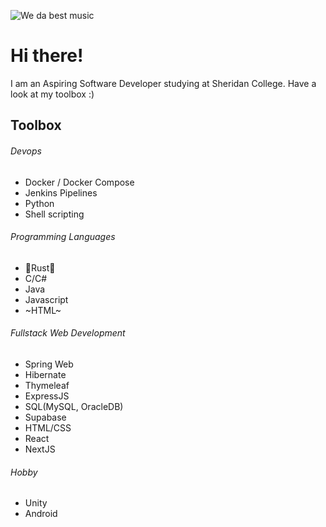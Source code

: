 ![We da best music](https://media1.giphy.com/media/v1.Y2lkPTc5MGI3NjExZDk5ZTNiNzQwNWZmZjAxNjVjYTI0ODdiY2RmYzBiNWFiZTE3MGQ1ZCZjdD1n/QBjok2NBIzSR7IaDQK/giphy.gif)

# Hi there!
I am an Aspiring Software Developer studying at Sheridan College.
Have a look at my toolbox :)

## Toolbox
###### Devops
- Docker / Docker Compose
- Jenkins Pipelines
- Python
- Shell scripting

###### Programming Languages
- 🦀Rust🦀
- C/C#
- Java
- Javascript
- ~HTML~

###### Fullstack Web Development
- Spring Web
- Hibernate
- Thymeleaf
- ExpressJS
- SQL(MySQL, OracleDB)
- Supabase
- HTML/CSS
- React
- NextJS

###### Hobby
- Unity
- Android


<!---
SeijiDominic/SeijiDominic is a ✨ special ✨ repository because its `README.md` (this file) appears on your GitHub profile.
You can click the Preview link to take a look at your changes.
--->
